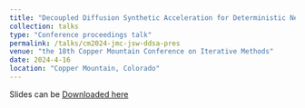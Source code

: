 ```yaml
---
title: "Decoupled Diffusion Synthetic Acceleration for Deterministic Neutral Particle Transport"
collection: talks
type: "Conference proceedings talk"
permalink: /talks/cm2024-jmc-jsw-ddsa-pres
venue: "the 18th Copper Mountain Conference on Iterative Methods"
date: 2024-4-16
location: "Copper Mountain, Colorado"
---
```


Slides can be [Downloaded here](http://josephcoale.github.io/files/cm2024-jmc-jsw-ddsa-pres.pdf)
